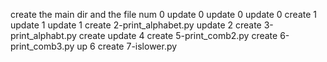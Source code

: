 create the main dir and the file num 0
update 0
update 0
update 0
create 1
update 1
update 1
create 2-print_alphabet.py
update 2
create 3-print_alphabt.py
create
update 4
create 5-print_comb2.py
create 6-print_comb3.py
up 6
create 7-islower.py
